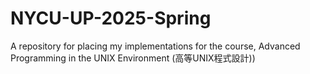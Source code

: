 # NYCU-UP-2025-Spring
A repository for placing my implementations for the course, Advanced Programming in the UNIX Environment (高等UNIX程式設計))
